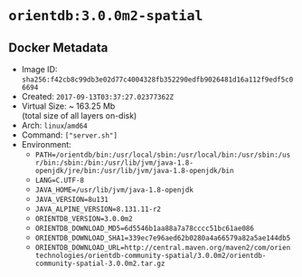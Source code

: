 # `orientdb:3.0.0m2-spatial`

## Docker Metadata

- Image ID: `sha256:f42cb8c99db3e02d77c4004328fb352290edfb9026481d16a112f9edf5c06694`
- Created: `2017-09-13T03:37:27.02377362Z`
- Virtual Size: ~ 163.25 Mb  
  (total size of all layers on-disk)
- Arch: `linux`/`amd64`
- Command: `["server.sh"]`
- Environment:
  - `PATH=/orientdb/bin:/usr/local/sbin:/usr/local/bin:/usr/sbin:/usr/bin:/sbin:/bin:/usr/lib/jvm/java-1.8-openjdk/jre/bin:/usr/lib/jvm/java-1.8-openjdk/bin`
  - `LANG=C.UTF-8`
  - `JAVA_HOME=/usr/lib/jvm/java-1.8-openjdk`
  - `JAVA_VERSION=8u131`
  - `JAVA_ALPINE_VERSION=8.131.11-r2`
  - `ORIENTDB_VERSION=3.0.0m2`
  - `ORIENTDB_DOWNLOAD_MD5=6d5546b1aa88a7a78cccc51bc61ae086`
  - `ORIENTDB_DOWNLOAD_SHA1=339ec7e96aed62b0280a4a66579a82a5ae144db5`
  - `ORIENTDB_DOWNLOAD_URL=http://central.maven.org/maven2/com/orientechnologies/orientdb-community-spatial/3.0.0m2/orientdb-community-spatial-3.0.0m2.tar.gz`
